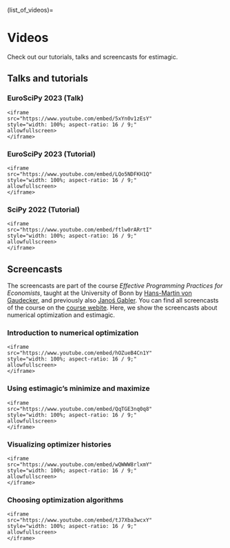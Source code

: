 (list_of_videos)=

# Videos

Check out our tutorials, talks and screencasts for estimagic.

## Talks and tutorials

### EuroSciPy 2023 (Talk)

```{raw} html
<iframe
src="https://www.youtube.com/embed/5xYn0v1zEsY"
style="width: 100%; aspect-ratio: 16 / 9;"
allowfullscreen>
</iframe>
```

### EuroSciPy 2023 (Tutorial)

```{raw} html
<iframe
src="https://www.youtube.com/embed/LQo5NDFKH1Q"
style="width: 100%; aspect-ratio: 16 / 9;"
allowfullscreen>
</iframe>
```

### SciPy 2022 (Tutorial)

```{raw} html
<iframe
src="https://www.youtube.com/embed/ftlw0rARrtI"
style="width: 100%; aspect-ratio: 16 / 9;"
allowfullscreen>
</iframe>
```

## Screencasts

The screencasts are part of the course _Effective Programming Practices for Economists_,
taught at the University of Bonn by
[Hans-Martin von Gaudecker](https://www.wiwi.uni-bonn.de/gaudecker/), and previously
also [Janoś Gabler](https://github.com/janosg). You can find all screencasts of the
course on the
[course webite](https://effective-programming-practices.vercel.app/landing-page.html).
Here, we show the screencasts about numerical optimization and estimagic.

### Introduction to numerical optimization

```{raw} html
<iframe
src="https://www.youtube.com/embed/hOZueB4Cn1Y"
style="width: 100%; aspect-ratio: 16 / 9;"
allowfullscreen>
</iframe>
```

### Using estimagic’s minimize and maximize

```{raw} html
<iframe
src="https://www.youtube.com/embed/QqTGE3nq0q8"
style="width: 100%; aspect-ratio: 16 / 9;"
allowfullscreen>
</iframe>
```

### Visualizing optimizer histories

```{raw} html
<iframe
src="https://www.youtube.com/embed/wQWWW8rlxmY"
style="width: 100%; aspect-ratio: 16 / 9;"
allowfullscreen>
</iframe>
```

### Choosing optimization algorithms

```{raw} html
<iframe
src="https://www.youtube.com/embed/tJ7Xba3wcxY"
style="width: 100%; aspect-ratio: 16 / 9;"
allowfullscreen>
</iframe>
```
